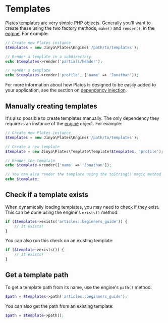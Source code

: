 # Templates

Plates templates are very simple PHP objects. Generally you'll want to create these using the two factory methods, `make()` and `render()`, in the [engine](../engine/index.md). For example:

```php
// Create new Plates instance
$templates = new Jinya\Plates\Engine('/path/to/templates');

// Render a template in a subdirectory
echo $templates->render('partials/header');

// Render a template
echo $templates->render('profile', ['name' => 'Jonathan']);
```

For more information about how Plates is designed to be easily added to your application, see the section on [dependency injection](../engine/index.md).

## Manually creating templates

It's also possible to create templates manually. The only dependency they require is an instance of the [engine](../engine/index.md) object. For example:

```php
// Create new Plates instance
$templates = new Jinya\Plates\Engine('/path/to/templates');

// Create a new template
$template = new Jinya\Plates\Template\Template($templates, 'profile');

// Render the template
echo $template->render(['name' => 'Jonathan']);

// You can also render the template using the toString() magic method
echo $template;
```

## Check if a template exists

When dynamically loading templates, you may need to check if they exist. This can be done using the engine's `exists()`
method:

```php
if ($templates->exists('articles::beginners_guide')) {
    // It exists!
}
```

You can also run this check on an existing template:

```php
if ($template->exists()) {
    // It exists!
}
```

## Get a template path

To get a template path from its name, use the engine's `path()` method:

```php
$path = $templates->path('articles::beginners_guide');
```

You can also get the path from an existing template:

```php
$path = $template->path();
```
